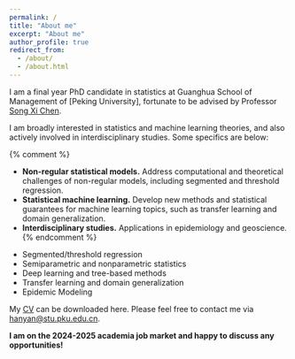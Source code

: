 ```yaml
---
permalink: /
title: "About me"
excerpt: "About me"
author_profile: true
redirect_from: 
  - /about/
  - /about.html
---
```




I am a final year PhD candidate in statistics at Guanghua School of Management of [Peking University], fortunate to be advised by Professor [Song Xi Chen](http://songxichen.com). 

I am broadly interested in statistics and machine learning theories, and also actively involved in interdisciplinary studies. Some specifics are below:

{% comment %} 
* **Non-regular statistical models.** Address computational and theoretical challenges of non-regular models, including segmented and threshold regression. 
* **Statistical machine learning.** Develop new methods and statistical guarantees for machine learning topics, such as transfer learning and domain generalization.  
* **Interdisciplinary studies.** Applications in epidemiology and geoscience. 
{% endcomment %}

- Segmented/threshold regression
- Semiparametric and nonparametric statistics
- Deep learning and tree-based methods 
- Transfer learning and domain generalization
- Epidemic Modeling

My [CV](http://hanyan-stat.github.io/files/CV_HanYan.pdf) can be downloaded here. Please feel free to contact me via [hanyan@stu.pku.edu.cn](hanyan@stu.pku.edu.cn). 

**I am on the 2024-2025 academia job market and happy to discuss any opportunities!** 
